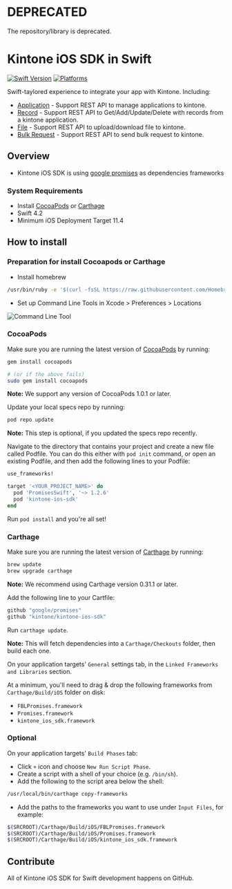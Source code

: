 # DEPRECATED

The repository/library is deprecated.

# Kintone iOS SDK in Swift

[![Swift Version](https://img.shields.io/badge/Swift-4.2-orange.svg)](https://swift.org)
[![Platforms](https://img.shields.io/cocoapods/p/FacebookCore.svg)](https://cocoapods.org/pods/kintone-ios-sdk)


Swift-taylored experience to integrate your app with Kintone. Including:

- [Application](https://developer.kintone.io/hc/en-us/articles/360008719854) - Support REST API to manage applications to kintone.
- [Record](https://developer.kintone.io/hc/en-us/articles/360008719854) - Support REST API to Get/Add/Update/Delete with records from a kintone application.
- [File](https://developer.kintone.io/hc/en-us/articles/360008719854) - Support REST API to upload/download file to kintone.
- [Bulk Request](https://developer.kintone.io/hc/en-us/articles/360008719854) - Support REST API to send bulk request to kintone.


## Overview
- Kintone iOS SDK is using [google promises](https://github.com/google/promises) as dependencies frameworks

### System Requirements
- Install [CocoaPods](https://cocoapods.org) or [Carthage](https://github.com/carthage/carthage)
- Swift 4.2
- Minimum iOS Deployment Target 11.4

## How to install
### Preparation for install Cocoapods or Carthage
- Install homebrew

```bash
/usr/bin/ruby -e '$(curl -fsSL https://raw.githubusercontent.com/Homebrew/install/master/install)'
```
- Set up Command Line Tools in Xcode > Preferences > Locations

![Command Line Tool](https://raw.githubusercontent.com/kintone/kintone-ios-sdk/master/images/command-line-tools.png)

### CocoaPods

Make sure you are running the latest version of [CocoaPods](https://cocoapods.org) by running:

```bash
gem install cocoapods

# (or if the above fails)
sudo gem install cocoapods
```

**Note:** We support any version of CocoaPods 1.0.1 or later.

Update your local specs repo by running:

```bash
pod repo update
```

**Note:** This step is optional, if you updated the specs repo recently.

Navigate to the directory that contains your project and create a new file called Podfile. You can do this either with `pod init` command, or open an existing Podfile, and then add the following lines to your Podfile:

```ruby
use_frameworks!

target '<YOUR_PROJECT_NAME>' do
  pod 'PromisesSwift', '~> 1.2.6'
  pod 'kintone-ios-sdk'
end
```

Run `pod install` and you're all set!

### Carthage

Make sure you are running the latest version of [Carthage](https://github.com/carthage/carthage) by running:

```bash
brew update
brew upgrade carthage
```

**Note:** We recommend using Carthage version 0.31.1 or later.

Add the following line to your Cartfile:

```bash
github "google/promises"
github "kintone/kintone-ios-sdk"
```

Run `carthage update`.

**Note:** This will fetch dependencies into a `Carthage/Checkouts` folder, then build each one.

On your application targets' `General` settings tab, in the `Linked Frameworks and Libraries` section.

At a minimum, you'll need to drag & drop the following frameworks from `Carthage/Build/iOS` folder on disk:

- `FBLPromises.framework`
- `Promises.framework`
- `kintone_ios_sdk.framework`


### Optional
On your application targets' `Build Phases` tab:

- Click `+` icon and choose `New Run Script Phase`.
- Create a script with a shell of your choice (e.g. `/bin/sh`).
- Add the following to the script area below the shell:

```bash
/usr/local/bin/carthage copy-frameworks
```

- Add the paths to the frameworks you want to use under `Input Files`, for example:

```bash
$(SRCROOT)/Carthage/Build/iOS/FBLPromises.framework
$(SRCROOT)/Carthage/Build/iOS/Promises.framework
$(SRCROOT)/Carthage/Build/iOS/kintone_ios_sdk.framework
```

## Contribute

All of Kintone iOS SDK for Swift development happens on GitHub. 
